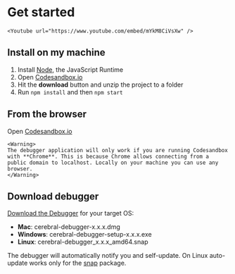 # Get started

```marksy
<Youtube url="https://www.youtube.com/embed/mYkM8CiVsXw" />
```

## Install on my machine

1.  Install [Node](https://nodejs.org/en/), the JavaScript Runtime
2.  Open [Codesandbox.io](https://codesandbox.io/s/m59vpm64vx)
3.  Hit the **download** button and unzip the project to a folder
4.  Run `npm install` and then `npm start`

## From the browser

Open [Codesandbox.io](https://codesandbox.io/s/m59vpm64vx)

```marksy
<Warning>
The debugger application will only work if you are running Codesandbox with **Chrome**. This is because Chrome allows connecting from a public domain to localhost. Locally on your machine you can use any browser.
</Warning>
```

## Download debugger

[Download the Debugger](https://github.com/cerebral/cerebral-debugger/releases) for your target OS:

* **Mac**: cerebral-debugger-x.x.x.dmg
* **Windows**: cerebral-debugger-setup-x.x.x.exe
* **Linux**: cerebral-debugger_x.x.x_amd64.snap

The debugger will automatically notify you and self-update. On Linux auto-update works only for the [snap](https://snapcraft.io) package.
